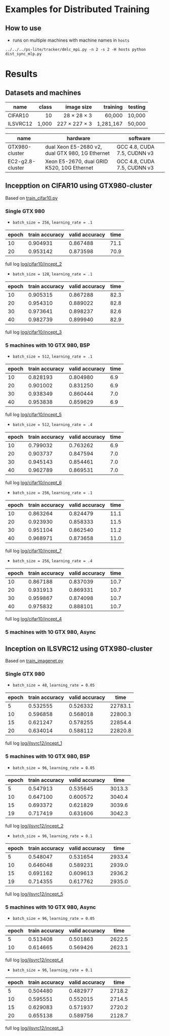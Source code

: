 # Examples for Distributed Training

## How to use

- runs on multiple machines with machine names in `hosts`

```
../../../ps-lite/tracker/dmlc_mpi.py -n 2 -s 2 -H hosts python dist_sync_mlp.py
```

# Results

## Datasets and machines

| name | class | image size | training | testing |
| ---- | ----: | ---------: | -------: | ------: |
| CIFAR10 | 10 | 28 × 28 × 3 | 60,000  | 10,000 |
| ILSVRC12 | 1,000 | 227 × 227 × 3 | 1,281,167 | 50,000 |

| name | hardware | software |
| --- | --- | --- |
| GTX980-cluster | dual Xeon E5-2680 v2, dual GTX 980, 1G Ethernet | GCC 4.8, CUDA 7.5, CUDNN v3 |
| EC2-g2.8-cluster | Xeon E5-2670, dual GRID K520, 10G Ethernet | GCC 4.8, CUDA 7.5, CUDNN v3 |

## Incepption on CIFAR10 using GTX980-cluster

Based on [train_cifar10.py](train_cifar10.py)

### Single GTX 980

- `batch_size = 256`, `learning_rate = .1`

| epoch | train accuracy | valid accuracy | time |
| ---  | --- | --- | --- |
| 10 | 0.904931 | 0.867488 | 71.1 |
| 20 | 0.953142 | 0.873598 | 70.9 |

full log [log/cifar10/incept_2](log/cifar10/incept_2)

- `batch_size = 128`, `learning_rate = .1`

| epoch | train accuracy | valid accuracy | time |
| ---  | --- | --- | --- |
| 10 | 0.905315 | 0.867288 | 82.3 |
| 20 | 0.954310 | 0.889022 | 82.8 |
| 30 | 0.973641 | 0.898237 | 82.6 |
| 40 | 0.982739 | 0.899940 | 82.9 |

full log [log/cifar10/incept_3](log/cifar10/incept_3)

### 5 machines with 10 GTX 980, BSP

- `batch_size = 512`, `learning_rate = .1`

| epoch | train accuracy | valid accuracy | time |
| ---  | --- | --- | --- |
| 10 | 0.828193 | 0.804980 | 6.9 |
| 20 | 0.901002 | 0.831250 | 6.9 |
| 30 | 0.938349 | 0.860444 | 7.0 |
| 40 | 0.953838 | 0.859629 | 6.9 |

full log [log/cifar10/incept_5](log/cifar10/incept_5)

- `batch_size = 512`, `learning_rate = .4`

| epoch | train accuracy | valid accuracy | time |
| ---  | --- | --- | --- |
| 10 | 0.799032 | 0.763262 | 6.9 |
| 20 | 0.903737 | 0.847594 | 7.0 |
| 30 | 0.945143 | 0.854461 | 7.0 |
| 40 | 0.962789 | 0.869531 | 7.0 |

full log [log/cifar10/incept_6](log/cifar10/incept_6)

- `batch_size = 256`, `learning_rate = .1`

| epoch | train accuracy | valid accuracy | time |
| ---  | --- | --- | --- |
| 10 | 0.863264 | 0.824479 | 11.1 |
| 20 | 0.923930 | 0.858333 | 11.5 |
| 30 | 0.951104 | 0.862540 | 11.2 |
| 40 | 0.968971 | 0.873658 | 11.0 |

full log [log/cifar10/incept_7](log/cifar10/incept_7)

- `batch_size = 256`, `learning_rate = .4`

| epoch | train accuracy | valid accuracy | time |
| ---  | --- | --- | --- |
| 10 | 0.867188 | 0.837039 | 10.7 |
| 20 | 0.931913 | 0.869331 | 10.7 |
| 30 | 0.959867 | 0.874098 | 10.7 |
| 40 | 0.975832 | 0.888101 | 10.7 |

full log [log/cifar10/incept_4](log/cifar10/incept_4)

### 5 machines with 10 GTX 980, Async

## Inception on ILSVRC12 using GTX980-cluster

Based on [train_imagenet.py](train_imagenet.py)

### Single GTX 980

- `batch_size = 48`, `learning_rate = 0.05`

| epoch | train accuracy | valid accuracy | time |
| ---  | --- | --- | --- |
| 5 | 0.532555 | 0.526332 | 22783.1 |
| 10 | 0.596858 | 0.568018 | 22800.3 |
| 15 | 0.621247 | 0.578255 | 22854.4 |
| 20 | 0.634014 | 0.588112 | 22820.8 |

full log [log/ilsvrc12/incept_1](log/ilsvrc12/incept_1)

### 5 machines with 10 GTX 980, BSP

- `batch_size = 96`, `learning_rate = 0.05`

| epoch | train accuracy | valid accuracy | time |
| ---  | --- | --- | --- |
| 5 | 0.547913 | 0.535645 | 3013.3 |
| 10 | 0.647100 | 0.600572 | 3040.4 |
| 15 | 0.693372 | 0.621829 | 3039.6 |
| 19 | 0.717419 | 0.631606 | 3042.3 |

full log [log/ilsvrc12/incept_2](log/ilsvrc12/incept_2)

- `batch_size = 96`, `learning_rate = 0.1`

| epoch | train accuracy | valid accuracy | time |
| --- | --- | --- | --- |
| 5 | 0.548047 | 0.531654 | 2933.4 |
| 10 | 0.646048 | 0.589231 | 2939.0 |
| 15 | 0.691162 | 0.609613 | 2936.2 |
| 19 | 0.714355 | 0.617762 | 2935.0 |

full log [log/ilsvrc12/incept_5](log/ilsvrc12/incept_5)

### 5 machines with 10 GTX 980, Async

- `batch_size = 96`, `learning_rate = 0.05`

| epoch | train accuracy | valid accuracy | time |
| ---  | --- | --- | --- |
| 5 | 0.513408 | 0.501863 | 2622.5 |
| 10 | 0.614665 | 0.569426 | 2623.1 |

full log [log/ilsvrc12/incept_4](log/ilsvrc12/incept_4)

- `batch_size = 96`, `learning_rate = 0.1`

| epoch | train accuracy | valid accuracy | time |
| ---  | --- | --- | --- |
| 5 | 0.504480 | 0.482977 | 2718.2 |
| 10 | 0.595551 | 0.552015 | 2714.5 |
| 15 | 0.629083 | 0.571937 | 2720.2 |
| 20 | 0.655138 | 0.589756 | 2128.7 |

full log [log/ilsvrc12/incept_3](log/ilsvrc12/incept_3)
